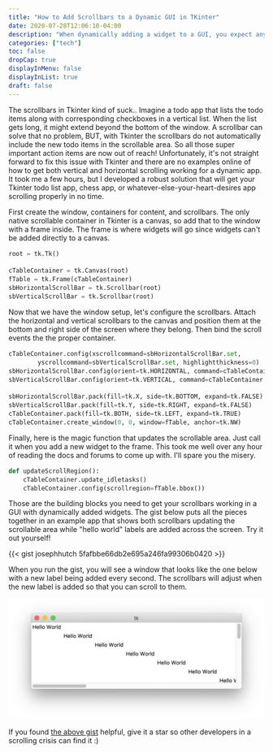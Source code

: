 ```yaml
---
title: "How to Add Scrollbars to a Dynamic GUI in TKinter"
date: 2020-07-28T12:06:10-04:00
description: "When dynamically adding a widget to a GUI, you expect any scrollbars to adapt to the new size of the content area (allowing the user to scroll to the new content).  Unfortunately when developing these dynamic GUIs with Tkinter, it is not straightforward to get this behavior.  This post will show you how to get your scrollbars working so you can move on to the fun stuff."
categories: ["tech"]
toc: false
dropCap: true
displayInMenu: false
displayInList: true
draft: false
---
```


The scrollbars in Tkinter kind of suck..  Imagine a todo app that lists the todo items along with corresponding checkboxes in a vertical list.  When the list gets long, it might extend beyond the bottom of the window.  A scrollbar can solve that no problem, BUT, with Tkinter the scrollbars do not automatically include the new todo items in the scrollable area.  So all those super important action items are now out of reach!  Unfortunately, it's not straight forward to fix this issue with Tkinter and there are no examples online of how to get both vertical and horizontal scrolling working for a dynamic app.  It took me a few hours, but I developed a robust solution that will get your Tkinter todo list app, chess app, or whatever-else-your-heart-desires app scrolling properly in no time.

First create the window, containers for content, and scrollbars.  The only native scrollable container in Tkinter is a canvas, so add that to the window with a frame inside.  The frame is where widgets will go since widgets can't be added directly to a canvas.

```python
root = tk.Tk()

cTableContainer = tk.Canvas(root)
fTable = tk.Frame(cTableContainer)
sbHorizontalScrollBar = tk.Scrollbar(root)
sbVerticalScrollBar = tk.Scrollbar(root)
```

Now that we have the window setup, let's configure the scrollbars.  Attach the horizontal and vertical scrollbars to the canvas and position them at the bottom and right side of the screen where they belong.  Then bind the scroll events the the proper container.

```python
cTableContainer.config(xscrollcommand=sbHorizontalScrollBar.set,
        yscrollcommand=sbVerticalScrollBar.set, highlightthickness=0)
sbHorizontalScrollBar.config(orient=tk.HORIZONTAL, command=cTableContainer.xview)
sbVerticalScrollBar.config(orient=tk.VERTICAL, command=cTableContainer.yview)

sbHorizontalScrollBar.pack(fill=tk.X, side=tk.BOTTOM, expand=tk.FALSE)
sbVerticalScrollBar.pack(fill=tk.Y, side=tk.RIGHT, expand=tk.FALSE)
cTableContainer.pack(fill=tk.BOTH, side=tk.LEFT, expand=tk.TRUE)
cTableContainer.create_window(0, 0, window=fTable, anchor=tk.NW)
```

Finally, here is the magic function that updates the scrollable area.  Just call it when you add a new widget to the frame.  This took me well over any hour of reading the docs and forums to come up with.  I'll spare you the misery.

```python
def updateScrollRegion():
	cTableContainer.update_idletasks()
	cTableContainer.config(scrollregion=fTable.bbox())
```

Those are the building blocks you need to get your scrollbars working in a GUI with dynamically added widgets.  The gist below puts all the pieces together in an example app that shows both scrollbars updating the scrollable area while "hello world" labels are added across the screen.  Try it out yourself!

{{< gist josephhutch 5fafbbe66db2e695a246fa99306b0420 >}}

When you run the gist, you will see a window that looks like the one below with a new label being added every second.  The scrollbars will adjust when the new label is added so that you can scroll to them.

![Tkinter dynamic scroll example app](tkinter_scroll_example_app.png)

If you found [the above gist](https://gist.github.com/josephhutch/5fafbbe66db2e695a246fa99306b0420) helpful, give it a star so other developers in a scrolling crisis can find it :)